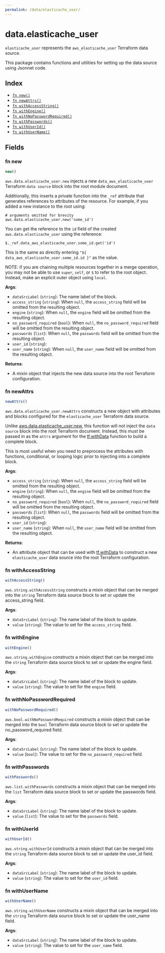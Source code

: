 ```yaml
---
permalink: /data/elasticache_user/
---
```


# data.elasticache_user

`elasticache_user` represents the `aws_elasticache_user` Terraform data source.



This package contains functions and utilities for setting up the data source using Jsonnet code.


## Index

* [`fn new()`](#fn-new)
* [`fn newAttrs()`](#fn-newattrs)
* [`fn withAccessString()`](#fn-withaccessstring)
* [`fn withEngine()`](#fn-withengine)
* [`fn withNoPasswordRequired()`](#fn-withnopasswordrequired)
* [`fn withPasswords()`](#fn-withpasswords)
* [`fn withUserId()`](#fn-withuserid)
* [`fn withUserName()`](#fn-withusername)

## Fields

### fn new

```ts
new()
```


`aws.data.elasticache_user.new` injects a new `data_aws_elasticache_user` Terraform `data source`
block into the root module document.

Additionally, this inserts a private function into the `_ref` attribute that generates references to attributes of the
resource. For example, if you added a new instance to the root using:

    # arguments omitted for brevity
    aws.data.elasticache_user.new('some_id')

You can get the reference to the `id` field of the created `aws.data.elasticache_user` using the reference:

    $._ref.data_aws_elasticache_user.some_id.get('id')

This is the same as directly entering `"${ data_aws_elasticache_user.some_id.id }"` as the value.

NOTE: if you are chaining multiple resources together in a merge operation, you may not be able to use `super`, `self`,
or `$` to refer to the root object. Instead, make an explicit outer object using `local`.

**Args**:
  - `dataSrcLabel` (`string`): The name label of the block.
  - `access_string` (`string`):  When `null`, the `access_string` field will be omitted from the resulting object.
  - `engine` (`string`):  When `null`, the `engine` field will be omitted from the resulting object.
  - `no_password_required` (`bool`):  When `null`, the `no_password_required` field will be omitted from the resulting object.
  - `passwords` (`list`):  When `null`, the `passwords` field will be omitted from the resulting object.
  - `user_id` (`string`): 
  - `user_name` (`string`):  When `null`, the `user_name` field will be omitted from the resulting object.

**Returns**:
- A mixin object that injects the new data source into the root Terraform configuration.


### fn newAttrs

```ts
newAttrs()
```


`aws.data.elasticache_user.newAttrs` constructs a new object with attributes and blocks configured for the `elasticache_user`
Terraform data source.

Unlike [aws.data.elasticache_user.new](#fn-elasticacheusernew), this function will not inject the `data source`
block into the root Terraform document. Instead, this must be passed in as the `attrs` argument for the
[tf.withData](https://github.com/tf-libsonnet/core/tree/main/docs#fn-withdata) function to build a complete block.

This is most useful when you need to preprocess the attributes with functions, conditional, or looping logic prior to
injecting into a complete block.

**Args**:
  - `access_string` (`string`):  When `null`, the `access_string` field will be omitted from the resulting object.
  - `engine` (`string`):  When `null`, the `engine` field will be omitted from the resulting object.
  - `no_password_required` (`bool`):  When `null`, the `no_password_required` field will be omitted from the resulting object.
  - `passwords` (`list`):  When `null`, the `passwords` field will be omitted from the resulting object.
  - `user_id` (`string`): 
  - `user_name` (`string`):  When `null`, the `user_name` field will be omitted from the resulting object.

**Returns**:
  - An attribute object that can be used with [tf.withData](https://github.com/tf-libsonnet/core/tree/main/docs#fn-withdata) to construct a new `elasticache_user` data source into the root Terraform configuration.


### fn withAccessString

```ts
withAccessString()
```

`aws.string.withAccessString` constructs a mixin object that can be merged into the `string`
Terraform data source block to set or update the access_string field.



**Args**:
  - `dataSrcLabel` (`string`): The name label of the block to update.
  - `value` (`string`): The value to set for the `access_string` field.


### fn withEngine

```ts
withEngine()
```

`aws.string.withEngine` constructs a mixin object that can be merged into the `string`
Terraform data source block to set or update the engine field.



**Args**:
  - `dataSrcLabel` (`string`): The name label of the block to update.
  - `value` (`string`): The value to set for the `engine` field.


### fn withNoPasswordRequired

```ts
withNoPasswordRequired()
```

`aws.bool.withNoPasswordRequired` constructs a mixin object that can be merged into the `bool`
Terraform data source block to set or update the no_password_required field.



**Args**:
  - `dataSrcLabel` (`string`): The name label of the block to update.
  - `value` (`bool`): The value to set for the `no_password_required` field.


### fn withPasswords

```ts
withPasswords()
```

`aws.list.withPasswords` constructs a mixin object that can be merged into the `list`
Terraform data source block to set or update the passwords field.



**Args**:
  - `dataSrcLabel` (`string`): The name label of the block to update.
  - `value` (`list`): The value to set for the `passwords` field.


### fn withUserId

```ts
withUserId()
```

`aws.string.withUserId` constructs a mixin object that can be merged into the `string`
Terraform data source block to set or update the user_id field.



**Args**:
  - `dataSrcLabel` (`string`): The name label of the block to update.
  - `value` (`string`): The value to set for the `user_id` field.


### fn withUserName

```ts
withUserName()
```

`aws.string.withUserName` constructs a mixin object that can be merged into the `string`
Terraform data source block to set or update the user_name field.



**Args**:
  - `dataSrcLabel` (`string`): The name label of the block to update.
  - `value` (`string`): The value to set for the `user_name` field.
